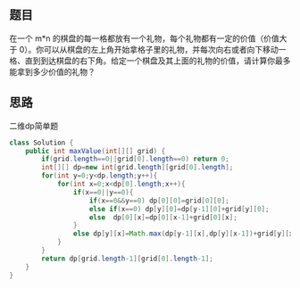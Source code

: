 ## 题目
在一个 m*n 的棋盘的每一格都放有一个礼物，每个礼物都有一定的价值（价值大于 0）。你可以从棋盘的左上角开始拿格子里的礼物，并每次向右或者向下移动一格、直到到达棋盘的右下角。给定一个棋盘及其上面的礼物的价值，请计算你最多能拿到多少价值的礼物？
## 思路
二维dp简单题
```java
class Solution {
    public int maxValue(int[][] grid) {
        if(grid.length==0||grid[0].length==0) return 0;
        int[][] dp=new int[grid.length][grid[0].length];
        for(int y=0;y<dp.length;y++){
            for(int x=0;x<dp[0].length;x++){
                if(x==0||y==0){
                    if(x==0&&y==0) dp[0][0]=grid[0][0];
                    else if(x==0) dp[y][0]=dp[y-1][0]+grid[y][0];
                    else  dp[0][x]=dp[0][x-1]+grid[0][x];
                }
                else dp[y][x]=Math.max(dp[y-1][x],dp[y][x-1])+grid[y][x];
            }
        }
        return dp[grid.length-1][grid[0].length-1];
    }
}
```
